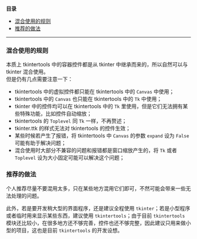 **目录**

- [混合使用的规则](#混合使用的规则)
- [推荐的做法](#推荐的做法)

---

### 混合使用的规则

本质上 tkintertools 中的容器控件都是从 tkinter 中继承而来的，所以自然可以与 tkinter 混合使用。  
但是仍有几点需要注意一下：

* tkintertools 中的虚拟控件都只能在 tkintertools 中的 `Canvas` 中使用；
* tkintertools 中的 `Canvas` 也只能在 tkintertools 中的 `Tk` 中使用；
* tkinter 中的控件均可以在 tkintertools 中的 `Tk` 里使用，但是它们无法拥有某些特殊功能，比如控件自动缩放；
* tkintertools 的 `Toplevel` 同 `Tk` 一样，不再赘述；
* tkinter.ttk 的样式无法对 tkintertools 的控件生效；
* 某些时候若产生了报错，将 tkintertools 中 `Canvas` 的参数 `expand` 设为 `False` 可能有助于解决问题；
* 混合使用时大部分不兼容的问题和报错都是窗口缩放产生的，将 `Tk` 或者 `Toplevel` 设为大小固定可能可以解决这个问题；

### 推荐的做法

个人推荐尽量不要混用太多，只在某些地方混用它们即可，不然可能会带来一些无法处理的问题。

此外，若是要开发稍大型的界面程序，还是建议全程使用 `tkinter`；若是小型程序或者临时用来显示某些东西，建议使用 `tkintertools`；由于目前 `tkintertools` 模块还比较小，在很多地方还不够完善，控件也还不够完整，因此建议只用来做小型的项目，这也是目前 `tkintertools` 的开发设想。
